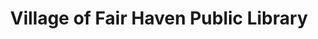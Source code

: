 ---
layout: repo
title: "Village of Fair Haven Public Library"
id: 19815
permalink: repos/19815/
---